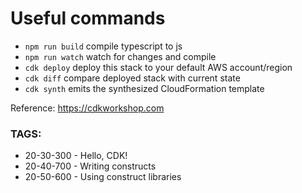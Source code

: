 # Useful commands

 * `npm run build`   compile typescript to js
 * `npm run watch`   watch for changes and compile
 * `cdk deploy`      deploy this stack to your default AWS account/region
 * `cdk diff`        compare deployed stack with current state
 * `cdk synth`       emits the synthesized CloudFormation template

Reference: https://cdkworkshop.com

### TAGS: 

- 20-30-300 - Hello, CDK!
- 20-40-700 - Writing constructs
- 20-50-600 - Using construct libraries
